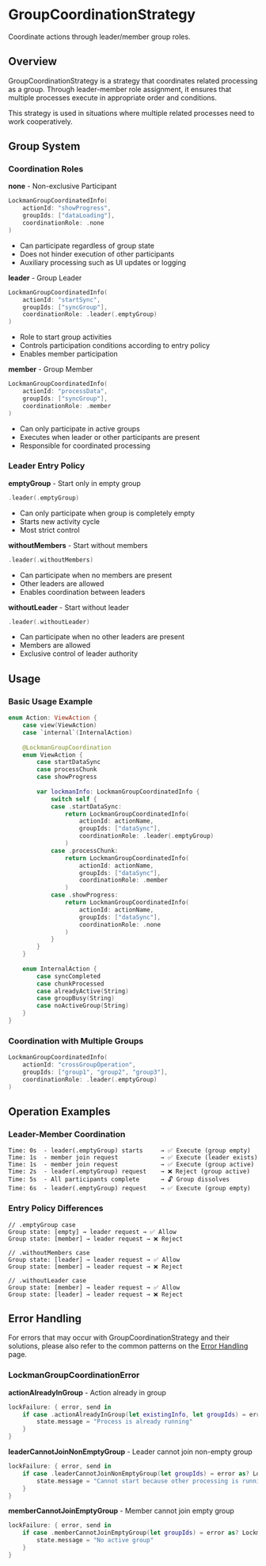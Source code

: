 # GroupCoordinationStrategy

Coordinate actions through leader/member group roles.

## Overview

GroupCoordinationStrategy is a strategy that coordinates related processing as a group. Through leader-member role assignment, it ensures that multiple processes execute in appropriate order and conditions.

This strategy is used in situations where multiple related processes need to work cooperatively.

## Group System

### Coordination Roles

**none** - Non-exclusive Participant

```swift
LockmanGroupCoordinatedInfo(
    actionId: "showProgress",
    groupIds: ["dataLoading"],
    coordinationRole: .none
)
```

- Can participate regardless of group state
- Does not hinder execution of other participants
- Auxiliary processing such as UI updates or logging

**leader** - Group Leader

```swift
LockmanGroupCoordinatedInfo(
    actionId: "startSync",
    groupIds: ["syncGroup"],
    coordinationRole: .leader(.emptyGroup)
)
```

- Role to start group activities
- Controls participation conditions according to entry policy
- Enables member participation

**member** - Group Member

```swift
LockmanGroupCoordinatedInfo(
    actionId: "processData", 
    groupIds: ["syncGroup"],
    coordinationRole: .member
)
```

- Can only participate in active groups
- Executes when leader or other participants are present
- Responsible for coordinated processing

### Leader Entry Policy

**emptyGroup** - Start only in empty group

```swift
.leader(.emptyGroup)
```

- Can only participate when group is completely empty
- Starts new activity cycle
- Most strict control

**withoutMembers** - Start without members

```swift
.leader(.withoutMembers)
```

- Can participate when no members are present
- Other leaders are allowed
- Enables coordination between leaders

**withoutLeader** - Start without leader

```swift
.leader(.withoutLeader)
```

- Can participate when no other leaders are present
- Members are allowed
- Exclusive control of leader authority

## Usage

### Basic Usage Example

```swift
enum Action: ViewAction {
    case view(ViewAction)
    case `internal`(InternalAction)
    
    @LockmanGroupCoordination
    enum ViewAction {
        case startDataSync
        case processChunk
        case showProgress
        
        var lockmanInfo: LockmanGroupCoordinatedInfo {
            switch self {
            case .startDataSync:
                return LockmanGroupCoordinatedInfo(
                    actionId: actionName,
                    groupIds: ["dataSync"],
                    coordinationRole: .leader(.emptyGroup)
                )
            case .processChunk:
                return LockmanGroupCoordinatedInfo(
                    actionId: actionName,
                    groupIds: ["dataSync"],
                    coordinationRole: .member
                )
            case .showProgress:
                return LockmanGroupCoordinatedInfo(
                    actionId: actionName,
                    groupIds: ["dataSync"],
                    coordinationRole: .none
                )
            }
        }
    }
    
    enum InternalAction {
        case syncCompleted
        case chunkProcessed
        case alreadyActive(String)
        case groupBusy(String)
        case noActiveGroup(String)
    }
}
```

### Coordination with Multiple Groups

```swift
LockmanGroupCoordinatedInfo(
    actionId: "crossGroupOperation",
    groupIds: ["group1", "group2", "group3"],
    coordinationRole: .leader(.emptyGroup)
)
```

## Operation Examples

### Leader-Member Coordination

```
Time: 0s  - leader(.emptyGroup) starts     → ✅ Execute (group empty)
Time: 1s  - member join request            → ✅ Execute (leader exists)
Time: 1s  - member join request            → ✅ Execute (group active)
Time: 2s  - leader(.emptyGroup) request    → ❌ Reject (group active)
Time: 5s  - All participants complete      → 🔓 Group dissolves
Time: 6s  - leader(.emptyGroup) request    → ✅ Execute (group empty)
```

### Entry Policy Differences

```
// .emptyGroup case
Group state: [empty] → leader request → ✅ Allow
Group state: [member] → leader request → ❌ Reject

// .withoutMembers case
Group state: [leader] → leader request → ✅ Allow
Group state: [member] → leader request → ❌ Reject

// .withoutLeader case
Group state: [member] → leader request → ✅ Allow
Group state: [leader] → leader request → ❌ Reject
```

## Error Handling

For errors that may occur with GroupCoordinationStrategy and their solutions, please also refer to the common patterns on the [Error Handling](<doc:ErrorHandling>) page.

### LockmanGroupCoordinationError

**actionAlreadyInGroup** - Action already in group

```swift
lockFailure: { error, send in
    if case .actionAlreadyInGroup(let existingInfo, let groupIds) = error as? LockmanGroupCoordinationError {
        state.message = "Process is already running"
    }
}
```

**leaderCannotJoinNonEmptyGroup** - Leader cannot join non-empty group

```swift
lockFailure: { error, send in
    if case .leaderCannotJoinNonEmptyGroup(let groupIds) = error as? LockmanGroupCoordinationError {
        state.message = "Cannot start because other processing is running"
    }
}
```

**memberCannotJoinEmptyGroup** - Member cannot join empty group

```swift
lockFailure: { error, send in
    if case .memberCannotJoinEmptyGroup(let groupIds) = error as? LockmanGroupCoordinationError {
        state.message = "No active group"
    }
}
```

